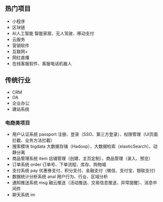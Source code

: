 
## 热门项目

* 小程序
* 区块链
* AI人工智能 智能家居、无人驾驶、移动支付
* 云服务
* 营销软件
* 互联网+
* 网红直播
* 在线客服软件、客服电话机器人

## 传统行业

* CRM
* OA
* 企业办公
* 建站系统


### 电商类项目

* 用户认证系统 passport 注册、登录（SSO、第三方登录）、权限管理（UI页面拦截、业务方法拦截）
* 搜索模块 bigdata 大数据存储（Hadoop）、大数据检索（elasticSearch）、动静分离
* 商品管理系统 item 店铺管理（创建、主页定制）、商品管理（录入、预览）
* 订单系统 order 订单号、下单流程、库存、购物城
* 支付系统 pay 优惠券支付、积分支付、金融支付（微信、支付宝、银联支付）
* 数据统计分析系统 anal 用户行为、行业、区域分析
* 通知推送系统 msg 融云推送（活动推送、交易信息推送、异常提醒）、消息中间件
* 聊天系统 im
